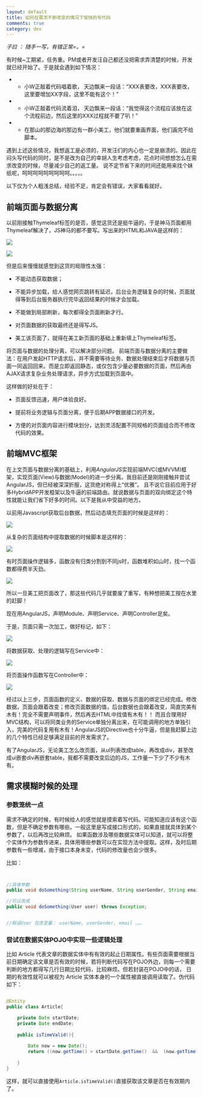 ```yaml
---
layout: default
title: 如何在需求不断改变的情况下愉快的写代码
comments: true
category: dev
---
```



*子曰 ： 随手一写，有错正常=。=*

有时候~工期紧，任务重。PM或者开发汪自己都还没把需求弄清楚的时候，开发就已经开始了。于是就会遇到如下情况：

* - 小W正敲着代码唱着歌， 天边飘来一段话：“XXX表要改，XXX表要改，这里要增加XX字段，这里不能有这个！”

* - 小W正敲着代码流着泪， 天边飘来一段话：“我觉得这个流程应该放在这个流程前边，然后这里的XXX过程就不要了叭！”

* - 在那山的那边海的那边有一群小美工，他们就要重画界面，他们画完不给脚本。

遇到上述这些情况，我想返工是必须的，开发汪们的内心也一定是崩溃的。因此在闷头写代码的同时，是不是改为自己的幸胡人生考虑考虑，花点时间想想怎么在需求改变的时候，尽量减少自己的返工量。
说不定节省下来的时间还能用来找个妹纸呢，呵呵呵呵呵呵呵呵呵。。。。。

以下仅为个人粗浅总结，经验不足，肯定会有错误，大家看看就好。

## 前端页面与数据分离

以前刚接触Thymeleaf标签的是否，感觉这货还是挺牛逼的，于是神马页面都用Thymeleaf解决了，JS神马的都不要写。写出来的HTML和JAVA是这样的：


![]({{site.baseurl}}/images/post_images/2015-07-03-dev-efficientCoding/thymeleaf.jpg)

![]({{site.baseurl}}/images/post_images/2015-07-03-dev-efficientCoding/javamodel.jpg)


但是后来慢慢就感觉到这货的局限性太强：

* 不能动态获取数据；

* 不能异步加载，给人感觉网页跳转有延迟，后台业务逻辑复杂的时候，页面就得等到后台服务器执行完毕返回结果的时候才会加载。

* 不能做到局部刷新，每次都得全页面刷新才行。

* 对页面数据的获取最终还是得写JS。

* 美工该页面了，就得在美工新页面的基础上重新填上Thymeleaf标签。

将页面与数据的处理分离，可以解决部分问题。
前端页面与数据分离的主要做法：在用户发起HTTP请求后，并不需要等待业务、数据处理结束后才将数据与页面一同返回回来。而是立即返回静态，或仅包含少量必要数据的页面，然后再由AJAX请求复杂业务处理请求，异步方式加载到页面中。

这样做的好处在于：

* 页面反馈迅速，用户体验良好。

* 提前将业务逻辑与页面分离，便于后期APP数据接口的开发。

* 方便的对页面内容进行模块划分，达到灵活配置不同规格的页面组合而不修改代码的效果。



## 前端MVC框架

在上文页面与数据分离的基础上，利用*AngularJS*实现前端MVC(或MVVM)框架，实现页面(View)与数据(Model)的进一步分离。我目前还是刚刚接触并尝试AngularJS，但已经被深深折服，这货绝对称得上“优雅”。
且不说它目前应用于好多HybridAPP开发框架以及牛逼的前端路由。就说数据与页面的双向绑定这个特性就能让我们省下好多的时间。以下是我从中受益的地方。

以前用Javascript获取后台数据，然后动态填充页面的时候是这样的：

![]({{site.baseurl}}/images/post_images/2015-07-03-dev-efficientCoding/jsDOM.jpg)

从复杂的页面结构中提取数据的时候脚本是这样的：

![]({{site.baseurl}}/images/post_images/2015-07-03-dev-efficientCoding/jsGetParam.jpg)

有时页面操作逻辑多，函数没有归类分割到不同js时，函数堆积如山时，找一个函数都得费半天劲。

![]({{site.baseurl}}/images/post_images/2015-07-03-dev-efficientCoding/functionPile.jpg)

所以一旦美工把页面改了，那这些代码几乎就要废了重写，有种想把美工按在水里的赶脚！

现在用AngularJS，声明Module、声明Service、声明Controller足矣。

于是，页面只需一次加工，做好标记，如下：

![]({{site.baseurl}}/images/post_images/2015-07-03-dev-efficientCoding/ng-x.jpg)

将数据获取、处理的逻辑写在Service中：

![]({{site.baseurl}}/images/post_images/2015-07-03-dev-efficientCoding/jsserver.jpg)

将页面操作函数写在Controller中：

![]({{site.baseurl}}/images/post_images/2015-07-03-dev-efficientCoding/jsctrl.jpg)

经过以上三步，页面函数的定义、数据的获取、数据与页面的绑定已经完成。修改数据，页面会跟着改变；修改页面数据的值，后台数据也会跟着改变，简直完美有木有！完全不需要声明事件，然后再去HTML中找值有木有！！
而且合理用好MVC结构，可以将同类业务的Service单独分离出来，在可能调用的地方单独引入，完美的代码复用有木有！AngularJS的Directive也十分牛逼，但是我赶脚上边的几个特性已经足够满足目前的开发需求了。

有了AngularJS，无论美工怎么改页面，从ul列表改成table，再改成div，甚至改成ui嵌套div再嵌套table，我都不需要改变后边的JS，工作量一下少了不少有木有。

## 需求模糊时候的处理

### 参数笼统一点

需求不确定的时候，有时候给人的感觉就是摸索着写代码。可能知道应该有这个函数，但是不确定参数有哪些。一般这里是写成接口形式的，如果直接就具体到某个参数了，以后再改比较麻烦。
如果函数涉及哪些数据实体可以知道，就可以将整个实体作为参数传进来，具体用哪些参数可以在实现方法中提取。这样，及时后期参数有一些增减，由于接口本身未变，代码的修改量也会少很多。

比如：


```JAVA


//具体参数
public void doSomething(String userName, String userGender, String email) throws Exception;

//可以改成
public void doSomething(User user) throws Exception;


//假设User 包含变量： userName, userGender, email 。。。

```


### 尝试在数据实体POJO中实现一些逻辑处理

比如 Article 代表文章的数据实体中有有效的起止日期属性。有些页面需要根据当前日期确定该文章是否有效的时候，若将判断代码写在POJO外边，则每一个需要判断的地方都得写几行日期比较代码，比较麻烦。但若封装在POJO中的话，
日期的有效性就可以被视为 Article 实体本身的一个属性被直接调用读取了。伪代码如下：

```JAVA

@Entity
public class Article{

	private Date startDate;
	private Date endDate;
	
	public isTimeValid(){
	
		Date now = new Date();
		return ((now.getTime() > startDate.getTime()  &&  (now.getTime() < endDate.getTime())));
	
	}
}

```

这样，就可以直接使用`Article.isTimeValid()`直接获取该文章是否在有效期内了。

